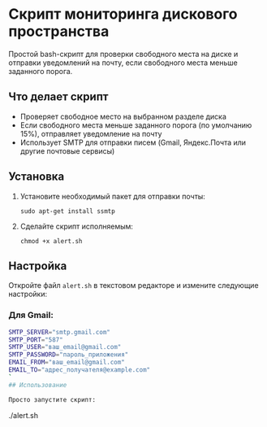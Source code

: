 # Скрипт мониторинга дискового пространства

Простой bash-скрипт для проверки свободного места на диске и отправки уведомлений на почту, если свободного места меньше заданного порога.

## Что делает скрипт

- Проверяет свободное место на выбранном разделе диска
- Если свободного места меньше заданного порога (по умолчанию 15%), отправляет уведомление на почту
- Использует SMTP для отправки писем (Gmail, Яндекс.Почта или другие почтовые сервисы)

## Установка

1. Установите необходимый пакет для отправки почты:
   ```
   sudo apt-get install ssmtp
   ```

2. Сделайте скрипт исполняемым:
   ```
   chmod +x alert.sh
   ```

## Настройка

Откройте файл `alert.sh` в текстовом редакторе и измените следующие настройки:

### Для Gmail:
```bash
SMTP_SERVER="smtp.gmail.com"
SMTP_PORT="587"
SMTP_USER="ваш_email@gmail.com"
SMTP_PASSWORD="пароль_приложения" 
EMAIL_FROM="ваш_email@gmail.com"
EMAIL_TO="адрес_получателя@example.com"
`
## Использование

Просто запустите скрипт:
```
./alert.sh
```

